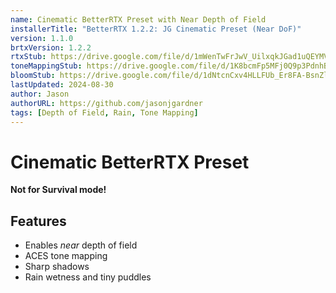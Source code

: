 ```yaml
---
name: Cinematic BetterRTX Preset with Near Depth of Field
installerTitle: "BetterRTX 1.2.2: JG Cinematic Preset (Near DoF)"
version: 1.1.0
brtxVersion: 1.2.2
rtxStub: https://drive.google.com/file/d/1mWenTwFrJwV_UilxqkJGad1uQEYMVFp-/view?usp=drive_link
toneMappingStub: https://drive.google.com/file/d/1K8bcmFp5MFj0Q9p3PdnhB4FtNNcBdovT/view?usp=drive_link
bloomStub: https://drive.google.com/file/d/1dNtcnCxv4HLLFUb_Er8FA-BsnZlpSIqL/view?usp=sharing
lastUpdated: 2024-08-30
author: Jason
authorURL: https://github.com/jasonjgardner
tags: [Depth of Field, Rain, Tone Mapping]
---
```

# Cinematic BetterRTX Preset

**Not for Survival mode!**

## Features
- Enables _near_ depth of field
- ACES tone mapping
- Sharp shadows
- Rain wetness and tiny puddles
